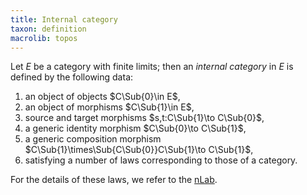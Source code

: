 ```yaml
---
title: Internal category
taxon: definition
macrolib: topos
---
```


Let $E$ be a category with finite limits; then an _internal category_
in $E$ is defined by the following data:

1. an object of objects $C\Sub{0}\in E$,
2. an object of morphisms $C\Sub{1}\in E$,
3. source and target morphisms $s,t:C\Sub{1}\to C\Sub{0}$,
4. a generic identity morphism $C\Sub{0}\to C\Sub{1}$,
5. a generic composition morphism $C\Sub{1}\times\Sub{C\Sub{0}}C\Sub{1}\to C\Sub{1}$,
6. satisfying a number of laws corresponding to those of a category.

For the details of these laws, we refer to the [nLab](http://ncatlab.org/nlab/show/internal+category).

